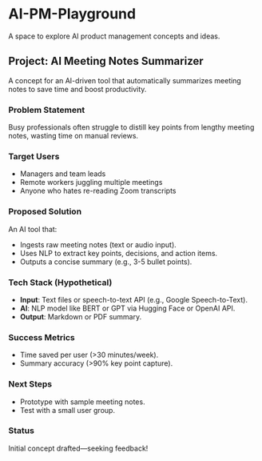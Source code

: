 # AI-PM-Playground
A space to explore AI product management concepts and ideas.

## Project: AI Meeting Notes Summarizer
A concept for an AI-driven tool that automatically summarizes meeting notes to save time and boost productivity.

### Problem Statement
Busy professionals often struggle to distill key points from lengthy meeting notes, wasting time on manual reviews.

### Target Users
- Managers and team leads
- Remote workers juggling multiple meetings
- Anyone who hates re-reading Zoom transcripts

### Proposed Solution
An AI tool that:
- Ingests raw meeting notes (text or audio input).
- Uses NLP to extract key points, decisions, and action items.
- Outputs a concise summary (e.g., 3-5 bullet points).

### Tech Stack (Hypothetical)
- **Input**: Text files or speech-to-text API (e.g., Google Speech-to-Text).
- **AI**: NLP model like BERT or GPT via Hugging Face or OpenAI API.
- **Output**: Markdown or PDF summary.

### Success Metrics
- Time saved per user (>30 minutes/week).
- Summary accuracy (>90% key point capture).

### Next Steps
- Prototype with sample meeting notes.
- Test with a small user group.

### Status
Initial concept drafted—seeking feedback!